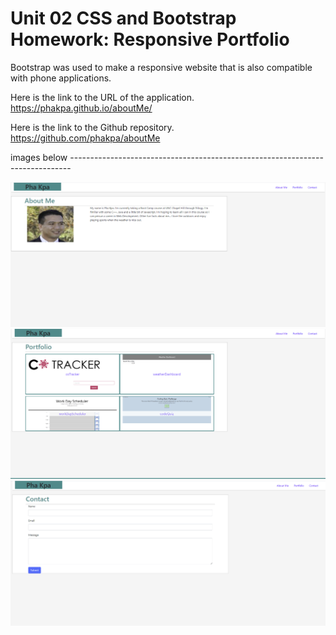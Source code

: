 # Unit 02 CSS and Bootstrap Homework: Responsive Portfolio

Bootstrap was used to make a responsive website that is also compatible with phone applications.

Here is the link to the URL of the application. https://phakpa.github.io/aboutMe/

Here is the link to the Github repository. https://github.com/phakpa/aboutMe

images below ------------------------------------------------------------------------------

![](./Assets/Images/aboutme1.PNG)
![](./Assets/Images/aboutme2.PNG)
![](./Assets/Images/aboutme3.PNG)
